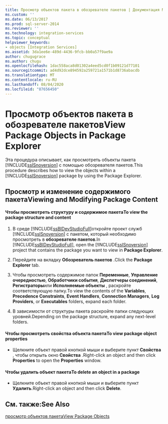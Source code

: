 ```yaml
---
title: Просмотр объектов пакета в обозревателе пакетов | Документация Майкрософт
ms.custom: ''
ms.date: 06/13/2017
ms.prod: sql-server-2014
ms.reviewer: ''
ms.technology: integration-services
ms.topic: conceptual
helpviewer_keywords:
- objects [Integration Services]
ms.assetid: 3da1ee6e-489d-4436-9fcb-bb0a57f9ae9a
author: chugugrace
ms.author: chugu
ms.openlocfilehash: 1dac558aca8d01302a4eed5cd0f1b09121d77101
ms.sourcegitcommit: ad4d92dce894592a259721a1571b1d8736abacdb
ms.translationtype: MT
ms.contentlocale: ru-RU
ms.lasthandoff: 08/04/2020
ms.locfileid: "87656450"
---
```

# <a name="view-package-objects-in-package-explorer"></a><span data-ttu-id="c0c22-102">Просмотр объектов пакета в обозревателе пакетов</span><span class="sxs-lookup"><span data-stu-id="c0c22-102">View Package Objects in Package Explorer</span></span>
  <span data-ttu-id="c0c22-103">Эта процедура описывает, как просмотреть объекты пакета [!INCLUDE[ssISnoversion](../includes/ssisnoversion-md.md)] с помощью обозревателя пакетов.</span><span class="sxs-lookup"><span data-stu-id="c0c22-103">This procedure describes how to view the objects within a [!INCLUDE[ssISnoversion](../includes/ssisnoversion-md.md)] package by using the Package Explorer.</span></span>  
  
## <a name="viewing-and-modifying-package-content"></a><span data-ttu-id="c0c22-104">Просмотр и изменение содержимого пакета</span><span class="sxs-lookup"><span data-stu-id="c0c22-104">Viewing and Modifying Package Content</span></span>  
  
#### <a name="to-view-the-package-structure-and-content"></a><span data-ttu-id="c0c22-105">Чтобы просмотреть структуру и содержимое пакета</span><span class="sxs-lookup"><span data-stu-id="c0c22-105">To view the package structure and content</span></span>  
  
1.  <span data-ttu-id="c0c22-106">В среде [!INCLUDE[ssBIDevStudioFull](../includes/ssbidevstudiofull-md.md)]откройте проект служб [!INCLUDE[ssISnoversion](../includes/ssisnoversion-md.md)] с пакетом, который необходимо просмотреть в **обозревателе пакетов**.</span><span class="sxs-lookup"><span data-stu-id="c0c22-106">In [!INCLUDE[ssBIDevStudioFull](../includes/ssbidevstudiofull-md.md)], open the [!INCLUDE[ssISnoversion](../includes/ssisnoversion-md.md)] project that contains the package you want to view in **Package Explorer**.</span></span>  
  
2.  <span data-ttu-id="c0c22-107">Перейдите на вкладку **Обозреватель пакетов** .</span><span class="sxs-lookup"><span data-stu-id="c0c22-107">Click the **Package Explorer** tab.</span></span>  
  
3.  <span data-ttu-id="c0c22-108">Чтобы просмотреть содержимое папок **Переменные**, **Управление очередностью**, **Обработчики события**, **Диспетчеры соединений**, **Регистраторы**или **Исполняемые объекты** , раскройте соответствующую папку.</span><span class="sxs-lookup"><span data-stu-id="c0c22-108">To view the contents of the **Variables**, **Precedence Constraints**, **Event Handlers**, **Connection Managers**, **Log Providers**, or **Executables** folders, expand each folder.</span></span>  
  
4.  <span data-ttu-id="c0c22-109">В зависимости от структуры пакета раскройте папки следующих уровней.</span><span class="sxs-lookup"><span data-stu-id="c0c22-109">Depending on the package structure, expand any next-level folders.</span></span>  
  
#### <a name="to-view-package-object-properties"></a><span data-ttu-id="c0c22-110">Чтобы просмотреть свойства объекта пакета</span><span class="sxs-lookup"><span data-stu-id="c0c22-110">To view package object properties</span></span>  
  
-   <span data-ttu-id="c0c22-111">Щелкните объект правой кнопкой мыши и выберите пункт **Свойства** , чтобы открыть окно **Свойства** .</span><span class="sxs-lookup"><span data-stu-id="c0c22-111">Right-click an object and then click **Properties** to open the **Properties** window.</span></span>  
  
#### <a name="to-delete-an-object-in-a-package"></a><span data-ttu-id="c0c22-112">Чтобы удалить объект пакета</span><span class="sxs-lookup"><span data-stu-id="c0c22-112">To delete an object in a package</span></span>  
  
-   <span data-ttu-id="c0c22-113">Щелкните объект правой кнопкой мыши и выберите пункт **Удалить**.</span><span class="sxs-lookup"><span data-stu-id="c0c22-113">Right-click an object and then click **Delete**.</span></span>  
  
## <a name="see-also"></a><span data-ttu-id="c0c22-114">См. также:</span><span class="sxs-lookup"><span data-stu-id="c0c22-114">See Also</span></span>  
 [<span data-ttu-id="c0c22-115">просмотр объектов пакета</span><span class="sxs-lookup"><span data-stu-id="c0c22-115">View Package Objects</span></span>](view-package-objects.md)  
  
  
